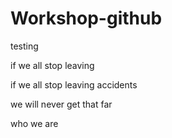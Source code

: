 # Workshop-github
testing

if we all stop leaving

if we all stop leaving accidents

we will never get that far

who we are
